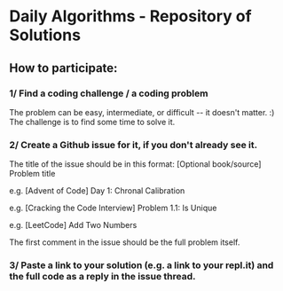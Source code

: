 # Daily Algorithms - Repository of Solutions
## How to participate: 

###  1/ Find a coding challenge / a coding problem 
The problem can be easy, intermediate, or difficult -- it doesn't matter. :) The challenge is to find some time to solve it.  

### 2/ Create a Github issue for it, if you don't already see it. 

The title of the issue should be in this format:
[Optional book/source] Problem title

e.g. [Advent of Code] Day 1: Chronal Calibration

e.g. [Cracking the Code Interview] Problem 1.1: Is Unique

e.g. [LeetCode] Add Two Numbers

The first comment in the issue should be the full problem itself.

### 3/ Paste a link to your solution (e.g. a link to your repl.it) and the full code as a reply in the issue thread.


